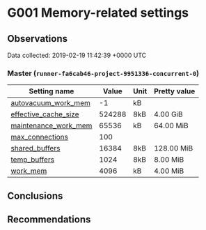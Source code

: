 # G001 Memory-related settings #

## Observations ##
Data collected: 2019-02-19 11:42:39 +0000 UTC  


### Master (`runner-fa6cab46-project-9951336-concurrent-0`) ###

Setting name | Value | Unit | Pretty value
-------------|-------|------|--------------
[autovacuum_work_mem](https://postgresqlco.nf/en/doc/param/autovacuum_work_mem) | -1| kB | 
[effective_cache_size](https://postgresqlco.nf/en/doc/param/effective_cache_size) | 524288| 8kB | 4.00 GiB
[maintenance_work_mem](https://postgresqlco.nf/en/doc/param/maintenance_work_mem) | 65536| kB | 64.00 MiB
[max_connections](https://postgresqlco.nf/en/doc/param/max_connections) | 100| <no value> | 
[shared_buffers](https://postgresqlco.nf/en/doc/param/shared_buffers) | 16384| 8kB | 128.00 MiB
[temp_buffers](https://postgresqlco.nf/en/doc/param/temp_buffers) | 1024| 8kB | 8.00 MiB
[work_mem](https://postgresqlco.nf/en/doc/param/work_mem) | 4096| kB | 4.00 MiB





## Conclusions ##


## Recommendations ##

